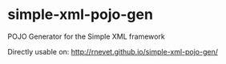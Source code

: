 simple-xml-pojo-gen
===================

POJO Generator for the Simple XML framework

Directly usable on: http://rnevet.github.io/simple-xml-pojo-gen/
